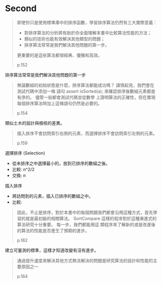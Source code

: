 # Second

> 即使你只是使用標準庫中的排序函數，學習排序算法仍然有三大實際意義：
>
> - 對排序算法的分析將有助於你全面理解本書中比較算法性能的方法；
> - 類似的技術也能有效解決其他類型的問題；
> - 排序算法常常是我們解決其他問題的第一步。
>
> 更重要的是這些算法都很經典、優雅和高效。
>
> p.152

排序算法常常是我們解決其他問題的第一步

> 無論數組的初始狀態是什麼，排序算法都能成功嗎？
> 謹慎起見，我們會在測試代碼中添加一條 語句 assert isSorted(a); 來確認排序後數組元素都是有序的。
> 儘管一般都會測試代碼並從數學 上證明算法的正確性，但在實現每個排序算法時加上這條語句仍然是必要的。
>
> p.154

類似土木的設計與檢核的差異。

> 插入排序不會訪問索引右側的元素，而選擇排序不會訪問索引左側的元素。
>
> p.159

選擇排序 (Selection)
- 從未排序之中選擇最小的，放到已排序的數組之後。
- 比較: n^2/2
- 交換: n

插入排序
- 將訪問到的元素，插入已排序的數組之中。
- 比較:

> 因此，不止是排序，對於本書中的每個問題我們都會沿用這種方式，首先學習的就是最初級的相關算法。
> SortCompare 這樣的程序對於這種漸進式的算法研究十分重要。
> 每一步，我們都能用這 類程序來了解新的或是改進後的算法的性能是否產生了預期的進步。
>
> p.162

建立可量測的標準，這樣才知道改變有沒有進步。

> 通過提升速度來解決其他方式無法解決的問題是研究算法的設計和性能的主要原因之一
>
> p.164
